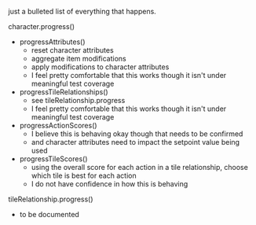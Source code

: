 just a bulleted list of everything that happens.

character.progress()
-  progressAttributes()
    - reset character attributes
    - aggregate item modifications
    - apply modifications to character attributes
    - I feel pretty comfortable that this works though it isn't under meaningful test coverage
-  progressTileRelationships()
    - see tileRelationship.progress
    - I feel pretty comfortable that this works though it isn't under meaningful test coverage
-  progressActionScores()
    - I believe this is behaving okay though that needs to be confirmed
    - and character attributes need to impact the setpoint value being used
-  progressTileScores()
    - using the overall score for each action in a tile relationship, 
      choose which tile is best for each action
    - I do not have confidence in how this is behaving

tileRelationship.progress()
- to be documented